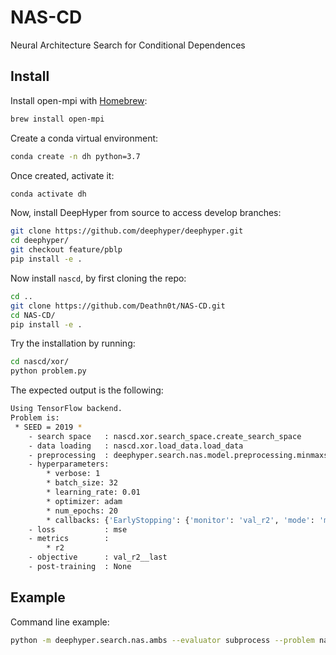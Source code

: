# NAS-CD

Neural Architecture Search for Conditional Dependences

## Install

Install open-mpi with [Homebrew](https://docs.brew.sh/Installation):

```bash
brew install open-mpi
```

Create a conda virtual environment:

```bash
conda create -n dh python=3.7
```

Once created, activate it:

```bash
conda activate dh
```

Now, install DeepHyper from source to access develop branches:

```bash
git clone https://github.com/deephyper/deephyper.git
cd deephyper/
git checkout feature/pblp
pip install -e .
```

Now install `nascd`, by first cloning the repo:

```bash
cd ..
git clone https://github.com/Deathn0t/NAS-CD.git
cd NAS-CD/
pip install -e .
```

Try the installation by running:

```bash
cd nascd/xor/
python problem.py
```

The expected output is the following:

```bash
Using TensorFlow backend.
Problem is:
 * SEED = 2019 *
    - search space   : nascd.xor.search_space.create_search_space
    - data loading   : nascd.xor.load_data.load_data
    - preprocessing  : deephyper.search.nas.model.preprocessing.minmaxstdscaler
    - hyperparameters:
        * verbose: 1
        * batch_size: 32
        * learning_rate: 0.01
        * optimizer: adam
        * num_epochs: 20
        * callbacks: {'EarlyStopping': {'monitor': 'val_r2', 'mode': 'max', 'verbose': 0, 'patience': 5}}
    - loss           : mse
    - metrics        :
        * r2
    - objective      : val_r2__last
    - post-training  : None
```

## Example

Command line example:

```bash
python -m deephyper.search.nas.ambs --evaluator subprocess --problem nascd.xorandor.problem.Problem --max-evals 64
```
